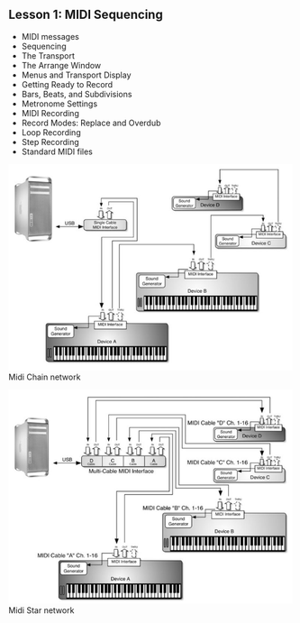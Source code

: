 ## Lesson 1: MIDI Sequencing

- MIDI messages
- Sequencing
- The Transport
- The Arrange Window
- Menus and Transport Display
- Getting Ready to Record
- Bars, Beats, and Subdivisions
- Metronome Settings
- MIDI Recording
- Record Modes: Replace and Overdub
- Loop Recording
- Step Recording
- Standard MIDI files


![01](L1-Basis/L1-Basis-01-01.jpg)
Midi Chain network

![02](L1-Basis/L1-Basis-01-02.jpg)
Midi Star network



